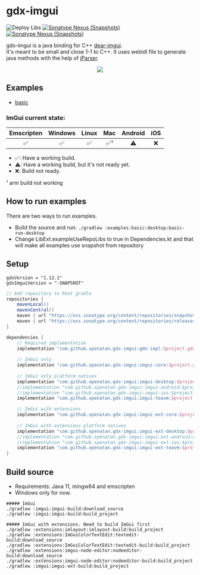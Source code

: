 # gdx-imgui
![Deploy Libs](https://github.com/xpenatan/gdx-imgui/workflows/Deploy%20Libs/badge.svg)
[![Sonatype Nexus (Snapshots)](https://img.shields.io/nexus/r/com.github.xpenatan.gdx-imgui/imgui-core?nexusVersion=2&server=https%3A%2F%2Foss.sonatype.org&label=release)](https://repo.maven.apache.org/maven2/com/github/xpenatan/gdx-imgui/)
[![Sonatype Nexus (Snapshots)](https://img.shields.io/nexus/s/com.github.xpenatan.gdx-imgui/imgui-core?server=https%3A%2F%2Foss.sonatype.org&label=snapshot)](https://oss.sonatype.org/content/repositories/snapshots/com/github/xpenatan/gdx-imgui/)


gdx-imgui is a java binding for C++ [dear-imgui](https://github.com/ocornut/imgui). <br>
It's meant to be small and close 1-1 to C++. It uses webidl file to generate java methods with the help of [jParser](https://github.com/xpenatan/jParser).

<p align="center"><img src="https://i.imgur.com/rXk4Aq0.gif"/></p>

## Examples
* [basic](https://xpenatan.github.io/gdx-imgui/basic/)

### ImGui current state:

| Emscripten | Windows | Linux | Mac | Android | iOS |
|:----------:|:-------:|:-----:|:---:|:-------:|:---:|
|     ✅      | ✅ | ✅ | ✅¹  | ⚠️ | ❌ |

* ✅: Have a working build.
* ⚠️: Have a working build, but it's not ready yet.
* ❌: Build not ready.

¹ arm build not working

## How to run examples
There are two ways to run examples. 
* Build the source and run:
```./gradlew :examples:basic:desktop:basic-run-desktop```
* Change LibExt.exampleUseRepoLibs to true in Dependencies.kt and that will make all examples use snapshot from repository

## Setup

    gdxVersion = "1.12.1"
    gdxImguiVersion = "-SNAPSHOT"

```groovy
// Add repository to Root gradle
repositories {
    mavenLocal()
    mavenCentral()
    maven { url "https://oss.sonatype.org/content/repositories/snapshots/" }
    maven { url "https://oss.sonatype.org/content/repositories/releases/" }
}

dependencies {
    // Required implementation
    implementation "com.github.xpenatan.gdx-imgui:gdx-impl:$project.gdxImguiVersion"
    
    // ImGui only
    implementation "com.github.xpenatan.gdx-imgui:imgui-core:$project.gdxImguiVersion"
    
    // ImGui only platform natives
    implementation "com.github.xpenatan.gdx-imgui:imgui-desktop:$project.gdxImguiVersion"
    //implementation "com.github.xpenatan.gdx-imgui:imgui-android:$project.gdxImguiVersion"
    //implementation "com.github.xpenatan.gdx-imgui:imgui-ios:$project.gdxImguiVersion"
    implementation "com.github.xpenatan.gdx-imgui:imgui-teavm:$project.gdxImguiVersion"

    // ImGui with extensions
    implementation "com.github.xpenatan.gdx-imgui:imgui-ext-core:$project.gdxImguiVersion"
    
    // ImGui with extensions platform natives
    implementation "com.github.xpenatan.gdx-imgui:imgui-ext-desktop:$project.gdxImguiVersion"
    //implementation "com.github.xpenatan.gdx-imgui:imgui-ext-android:$project.gdxImguiVersion"
    //implementation "com.github.xpenatan.gdx-imgui:imgui-ext-ios:$project.gdxImguiVersion"
    implementation "com.github.xpenatan.gdx-imgui:imgui-ext-teavm:$project.gdxImguiVersion"
}
```

## Build source

* Requirements: Java 11, mingw64 and emscripten
* Windows only for now.

```
##### ImGui
./gradlew :imgui:imgui-build:download_source
./gradlew :imgui:imgui-build:build_project
```
```
##### ImGui with extensions. Need to build ImGui first
./gradlew :extensions:imlayout:imlayout-build:build_project
./gradlew :extensions:ImGuiColorTextEdit:textedit-build:download_source
./gradlew :extensions:ImGuiColorTextEdit:textedit-build:build_project
./gradlew :extensions:imgui-node-editor:nodeeditor-build:download_source
./gradlew :extensions:imgui-node-editor:nodeeditor-build:build_project
./gradlew :imgui:imgui-ext-build:build_project
```